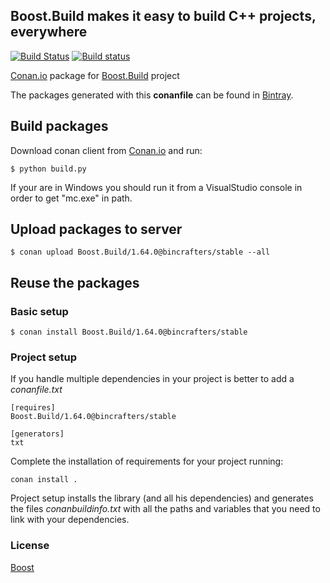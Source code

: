## Boost.Build makes it easy to build C++ projects, everywhere

[![Build Status](https://travis-ci.org/bincrafters/conan-boost-build.svg?branch=testing%2F1.64.0)](https://travis-ci.org/bincrafters/conan-boost-build)
[![Build status](https://ci.appveyor.com/api/projects/status/v5iuw7v9rlse9chp/branch/master?svg=true)](https://ci.appveyor.com/project/BinCrafters/conan-boost-build/branch/testing%2F1.64.0)

[Conan.io](https://conan.io) package for [Boost.Build](https://github.com/boostorg/build) project

The packages generated with this **conanfile** can be found in [Bintray](https://bintray.com/bincrafters/conan-public/Boost.Build%3Abincrafters).

## Build packages

Download conan client from [Conan.io](https://conan.io) and run:

    $ python build.py

If your are in Windows you should run it from a VisualStudio console in order to get "mc.exe" in path.

## Upload packages to server

    $ conan upload Boost.Build/1.64.0@bincrafters/stable --all

## Reuse the packages

### Basic setup

    $ conan install Boost.Build/1.64.0@bincrafters/stable

### Project setup

If you handle multiple dependencies in your project is better to add a *conanfile.txt*

    [requires]
    Boost.Build/1.64.0@bincrafters/stable

    [generators]
    txt

Complete the installation of requirements for your project running:</small></span>

    conan install .

Project setup installs the library (and all his dependencies) and generates the files *conanbuildinfo.txt* with all the paths and variables that you need to link with your dependencies.

### License
[Boost](LICENSE)
